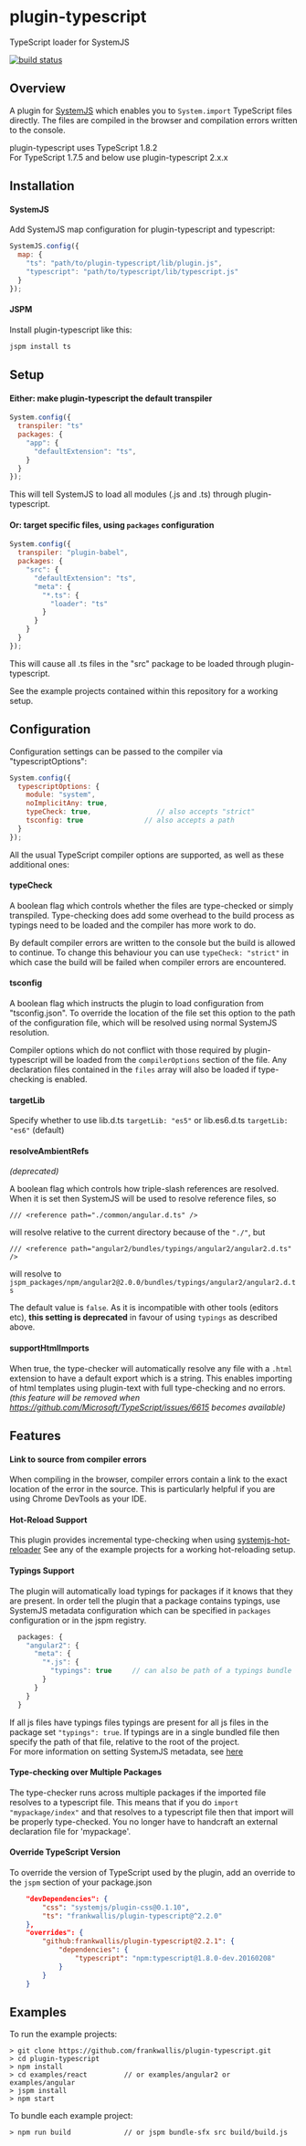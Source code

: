 plugin-typescript
============================
TypeScript loader for SystemJS

[![build status](https://secure.travis-ci.org/frankwallis/plugin-typescript.png?branch=master)](http://travis-ci.org/frankwallis/plugin-typescript)

## Overview ##

A plugin for [SystemJS](https://github.com/systemjs/systemjs) which enables you to ```System.import``` TypeScript files directly. The files are compiled in the browser and compilation errors written to the console.

plugin-typescript uses TypeScript 1.8.2  
For TypeScript 1.7.5 and below use plugin-typescript 2.x.x

## Installation ##

#### SystemJS ####

Add SystemJS map configuration for plugin-typescript and typescript:

```js
SystemJS.config({
  map: {
    "ts": "path/to/plugin-typescript/lib/plugin.js",
    "typescript": "path/to/typescript/lib/typescript.js"
  }
});
```
#### JSPM ####

Install plugin-typescript like this:

```sh
jspm install ts
```

## Setup ##

#### Either: make plugin-typescript the default transpiler ####

```js
System.config({
  transpiler: "ts"
  packages: {
    "app": {
      "defaultExtension": "ts",
    }
  }
});
```

This will tell SystemJS to load all modules (.js and .ts) through plugin-typescript.

#### Or: target specific files, using ```packages``` configuration ####

```js
System.config({
  transpiler: "plugin-babel",
  packages: {
    "src": {
      "defaultExtension": "ts",
      "meta": {
        "*.ts": {
          "loader": "ts"
        }
      }
    }
  }
});
```

This will cause all .ts files in the "src" package to be loaded through plugin-typescript.

See the example projects contained within this repository for a working setup.

## Configuration ##

Configuration settings can be passed to the compiler via "typescriptOptions":

```js
System.config({
  typescriptOptions: {
    module: "system",
    noImplicitAny: true,
    typeCheck: true,				// also accepts "strict"
    tsconfig: true               // also accepts a path
  }
});
```

All the usual TypeScript compiler options are supported, as well as these additional ones:

#### typeCheck ####

A boolean flag which controls whether the files are type-checked or simply transpiled. Type-checking does add some overhead to the build process as typings need to be loaded and the compiler has more work to do. 

By default compiler errors are written to the console but the build is allowed to continue. To change this behaviour you can use ```typeCheck: "strict"``` in which case the build will be failed when compiler errors are encountered.

#### tsconfig ####

A boolean flag which instructs the plugin to load configuration from "tsconfig.json". To override the location of the file set this option to the path of the configuration file, which will be resolved using normal SystemJS resolution.

Compiler options which do not conflict with those required by plugin-typescript will be loaded from the ```compilerOptions``` section of the file. Any declaration files contained in the ```files``` array will also be loaded if type-checking is enabled.

#### targetLib ####

Specify whether to use lib.d.ts ```targetLib: "es5"``` or lib.es6.d.ts ```targetLib: "es6"``` (default) 

#### resolveAmbientRefs ####
*(deprecated)*

A boolean flag which controls how triple-slash references are resolved. When it is set then SystemJS will be used to resolve reference files, so

```
/// <reference path="./common/angular.d.ts" />
```
will resolve relative to the current directory because of the ```"./"```, but
```
/// <reference path="angular2/bundles/typings/angular2/angular2.d.ts" />
```
will resolve to ```jspm_packages/npm/angular2@2.0.0/bundles/typings/angular2/angular2.d.ts```

The default value is ```false```. As it is incompatible with other tools (editors etc), **this setting is deprecated** in favour of using ```typings``` as described above.

#### supportHtmlImports ####
When true, the type-checker will automatically resolve any file with a ```.html``` extension to have a default export which is a string. This enables importing of html templates using plugin-text with full type-checking and no errors.  
*(this feature will be removed when https://github.com/Microsoft/TypeScript/issues/6615 becomes available)*

## Features ##

#### Link to source from compiler errors ####

When compiling in the browser, compiler errors contain a link to the exact location of the error in the source. This is particularly helpful if you are using Chrome DevTools as your IDE.

#### Hot-Reload Support ####

This plugin provides incremental type-checking when using [systemjs-hot-reloader](https://github.com/capaj/systemjs-hot-reloader)
See any of the example projects for a working hot-reloading setup.

#### Typings Support ####

The plugin will automatically load typings for packages if it knows that they are present. In order tell the plugin that a package contains typings, use SystemJS metadata configuration which can be specified in ```packages``` configuration or in the jspm registry.

```js
  packages: {
    "angular2": {
      "meta": {
        "*.js": {
          "typings": true     // can also be path of a typings bundle 
        }
      }
    }
  }
```

If all js files have typings files typings are present for all js files in the package set ```"typings": true```. If typings are in a single bundled file then specify the path of that file, relative to the root of the project.   
For more information on setting SystemJS metadata, see [here](https://github.com/systemjs/systemjs/blob/master/docs/config-api.md#packages)

#### Type-checking over Multiple Packages ####

The type-checker runs across multiple packages if the imported file resolves to a typescript file. This means that if you do ```import "mypackage/index"``` and that resolves to a typescript file then that import will be properly type-checked. You no longer have to handcraft an external declaration file for 'mypackage'.

#### Override TypeScript Version ####

To override the version of TypeScript used by the plugin, add an override to the ```jspm``` section of your package.json

```json
	"devDependencies": {
		"css": "systemjs/plugin-css@0.1.10",
		"ts": "frankwallis/plugin-typescript@^2.2.0"
	},
	"overrides": {
		"github:frankwallis/plugin-typescript@2.2.1": {
	 		"dependencies": {
	    		"typescript": "npm:typescript@1.8.0-dev.20160208"
	  		}
		}
	}
```

## Examples ##

To run the example projects:
```
> git clone https://github.com/frankwallis/plugin-typescript.git
> cd plugin-typescript
> npm install
> cd examples/react  		// or examples/angular2 or examples/angular
> jspm install
> npm start
```
To bundle each example project:
```
> npm run build 			// or jspm bundle-sfx src build/build.js
```
